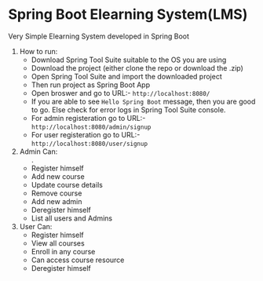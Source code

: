 # Spring Boot Elearning System(LMS)
Very Simple Elearning System developed in Spring Boot
<ol>
  <li>
    How to run:
    <ul>
      <li>
        Download Spring Tool Suite suitable to the OS you are using
      </li>
      <li>
        Download the project (either clone the repo or download the .zip)
      </li>
      <li>
        Open Spring Tool Suite and import the downloaded project
      </li>
      <li>
        Then run project as Spring Boot App
      </li>
      <li>
        Open broswer and go to URL:-  <code>http://localhost:8080/</code> 
      </li>
      <li>
        If you are able to see <code>Hello Spring Boot</code> message, then you are good to go. Else check for error logs in Spring Tool Suite console.
      </li>
      <li>
          For admin registeration go to URL:-  <code>http://localhost:8080/admin/signup</code> 
      </li>
      <li>
          For user registeration go to URL:-  <code>http://localhost:8080/user/signup</code> 
      </li>
    </ul>
  </li>
  <li>
    Admin Can:
    <ul>.
      <li>
        Register himself
      </li>
      <li>
        Add new course
      </li>
      <li>
         Update course details
      </li>
      <li>
        Remove course       
      </li>
      <li>
        Add new admin       
      </li>
      <li>
        Deregister himself       
      </li>
       <li>
        List all users and Admins       
      </li>
    </ul>
  </li>
  <li>
    User Can:
    <ul>
      <li>
        Register himself
      </li>
      <li>
        View all courses
      </li>
      <li>
         Enroll in any course
      </li>
      <li>
        Can access course resource      
      </li>
      <li>
        Deregister himself       
      </li>
    </ul>
  </li>
</ol>

